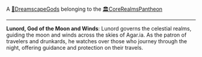 A [🛐DreamscapeGods](🛐DreamscapeGods.md) belonging to the [🏛CoreRealmsPantheon](🏛CoreRealmsPantheon.md)

---

**Lunord, God of the Moon and Winds**: Lunord governs the celestial realms, guiding the moon and winds across the skies of Agar.ia. As the patron of travelers and drunkards, he watches over those who journey through the night, offering guidance and protection on their travels.